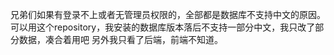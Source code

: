 兄弟们如果有登录不上或者无管理员权限的，全部都是数据库不支持中文的原因。可以用这个repository，我安装的数据库版本落后不支持一部分中文，我只改了部分数据，凑合着用吧
另外我只看了后端，前端不知道。